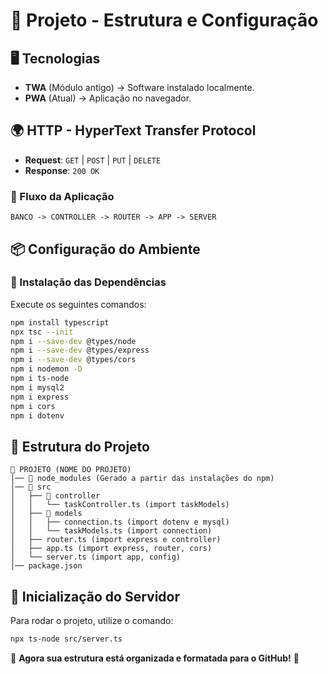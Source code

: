 # 📌 Projeto - Estrutura e Configuração

## 🖥️ Tecnologias
- **TWA** (Módulo antigo) → Software instalado localmente.
- **PWA** (Atual) → Aplicação no navegador.

## 🌍 HTTP - HyperText Transfer Protocol
- **Request**: `GET` | `POST` | `PUT` | `DELETE`
- **Response**: `200 OK`

### 🔄 Fluxo da Aplicação
```
BANCO -> CONTROLLER -> ROUTER -> APP -> SERVER
```

## 📦 Configuração do Ambiente

### 📌 Instalação das Dependências
Execute os seguintes comandos:
```sh
npm install typescript
npx tsc --init
npm i --save-dev @types/node
npm i --save-dev @types/express
npm i --save-dev @types/cors
npm i nodemon -D
npm i ts-node
npm i mysql2
npm i express
npm i cors
npm i dotenv
```

## 📂 Estrutura do Projeto
```
📁 PROJETO (NOME DO PROJETO)
│── 📁 node_modules (Gerado a partir das instalações do npm)
│── 📁 src
│   ├── 📁 controller
│   │   └── taskController.ts (import taskModels)
│   ├── 📁 models
│   │   ├── connection.ts (import dotenv e mysql)
│   │   └── taskModels.ts (import connection)
│   ├── router.ts (import express e controller)
│   ├── app.ts (import express, router, cors)
│   └── server.ts (import app, config)
│── package.json
```

## 🚀 Inicialização do Servidor
Para rodar o projeto, utilize o comando:
```sh
npx ts-node src/server.ts
```

🔹 **Agora sua estrutura está organizada e formatada para o GitHub!** 🚀

